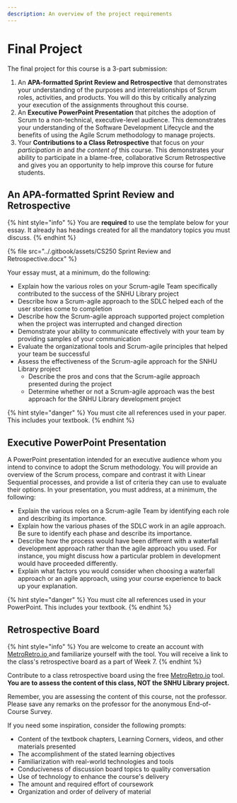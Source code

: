 ```yaml
---
description: An overview of the project requirements
---
```


# Final Project

The final project for this course is a 3-part submission:

1. An **APA-formatted Sprint Review and Retrospective** that demonstrates your understanding of the purposes and interrelationships of Scrum roles, activities, and products. You will do this by critically analyzing your execution of the assignments throughout this course.
2. An **Executive PowerPoint Presentation** that pitches the adoption of Scrum to a non-technical, executive-level audience. This demonstrates your understanding of the Software Development Lifecycle and the benefits of using the Agile Scrum methodology to manage projects.
3. Your **Contributions to a Class Retrospective** that focus on _your participation in_ and _the content of_ this course. This demonstrates your ability to participate in a blame-free, collaborative Scrum Retrospective and gives you an opportunity to help improve this course for future students.

## An APA-formatted Sprint Review and Retrospective

{% hint style="info" %}
You are **required** to use the template below for your essay. It already has headings created for all the mandatory topics you must discuss.
{% endhint %}

{% file src="../.gitbook/assets/CS250 Sprint Review and Retrospective.docx" %}

Your essay must, at a minimum, do the following:

* Explain how the various roles on your Scrum-agile Team specifically contributed to the success of the SNHU Library project
* Describe how a Scrum-agile approach to the SDLC helped each of the user stories come to completion
* Describe how the Scrum-agile approach supported project completion when the project was interrupted and changed direction
* Demonstrate your ability to communicate effectively with your team by providing samples of your communication
* Evaluate the organizational tools and Scrum-agile principles that helped your team be successful
* Assess the effectiveness of the Scrum-agile approach for the SNHU Library project
  * Describe the pros and cons that the Scrum-agile approach presented during the project
  * Determine whether or not a Scrum-agile approach was the best approach for the SNHU Library development project

{% hint style="danger" %}
You must cite all references used in your paper. This includes your textbook.
{% endhint %}

## Executive PowerPoint Presentation

A PowerPoint presentation intended for an executive audience whom you intend to convince to adopt the Scrum methodology. You will provide an overview of the Scrum process, compare and contrast it with Linear Sequential processes, and provide a list of criteria they can use to evaluate their options. In your presentation, you must address, at a minimum, the following:

* Explain the various roles on a Scrum-agile Team by identifying each role and describing its importance.
* Explain how the various phases of the SDLC work in an agile approach. Be sure to identify each phase and describe its importance.
* Describe how the process would have been different with a waterfall development approach rather than the agile approach you used. For instance, you might discuss how a particular problem in development would have proceeded differently.
* Explain what factors you would consider when choosing a waterfall approach or an agile approach, using your course experience to back up your explanation.

{% hint style="danger" %}
You must cite all references used in your PowerPoint. This includes your textbook.
{% endhint %}

## Retrospective Board

{% hint style="info" %}
You are welcome to create an account with [MetroRetro.io ](https://metroretro.io)and familiarize yourself with the tool. You will receive a link to the class's retrospective board as a part of Week 7.
{% endhint %}

Contribute to a class retrospective board using the free [MetroRetro.io](https://metroretro.io) tool. **You are to assess the content of this class, NOT the SNHU Library project.**

Remember, you are assessing the content of this course, not the professor. Please save any remarks on the professor for the anonymous End-of-Course Survey.

If you need some inspiration, consider the following prompts:

* Content of the textbook chapters, Learning Corners, videos, and other materials presented
* The accomplishment of the stated learning objectives
* Familiarization with real-world technologies and tools
* Conduciveness of discussion board topics to quality conversation
* Use of technology to enhance the course's delivery
* The amount and required effort of coursework
* Organization and order of delivery of material
